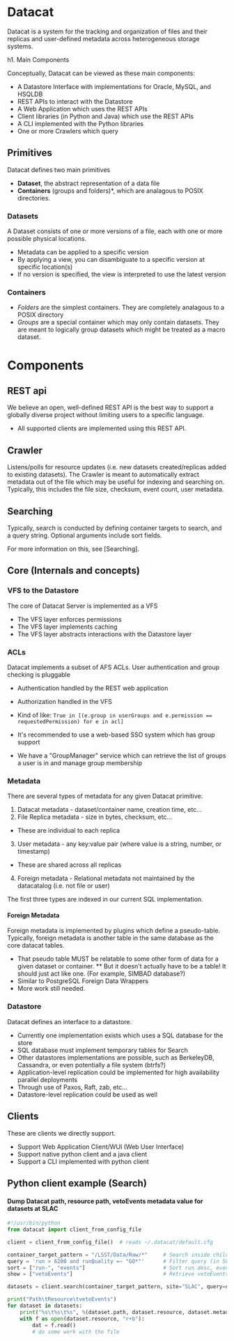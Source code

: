 # Datacat

Datacat is a system for the tracking and organization of files and their 
replicas and user-defined metadata across heterogeneous storage systems.

h1. Main Components

Conceptually, Datacat can be viewed as these main components:

* A Datastore Interface with implementations for Oracle, MySQL, and HSQLDB
* REST APIs to interact with the Datastore
* A Web Application which uses the REST APIs
* Client libraries (in Python and Java) which use the REST APIs
* A CLI implemented with the Python libraries
* One or more Crawlers which query

## Primitives

Datacat defines two main primitives

* **Dataset**, the abstract representation of a data file
* **Containers** (groups and folders)*, which are analagous to POSIX directories.

### Datasets

A Dataset consists of one or more versions of a file, each with one or more possible physical locations.

* Metadata can be applied to a specific version
* By applying a view, you can disambiguate to a specific version at specific location(s)
* If no version is specified, the view is interpreted to use the latest version

### Containers

* *Folders* are the simplest containers. They are completely analagous to a POSIX directory
* *Groups* are a special container which may only contain datasets. They are meant to logically group datasets which might be treated as a macro dataset.

# Components

## REST api

We believe an open, well-defined REST API is the best way to support a globally diverse project without limiting users to a specific language.

* All supported clients are implemented using this REST API.

## Crawler

Listens/polls for resource updates (i.e. new datasets created/replicas added to existing datasets). The Crawler is meant to automatically extract metadata out of the file which may be useful for indexing and searching on. Typically, this includes the file size, checksum, event count, user metadata.

## Searching

Typically, search is conducted by defining container targets to search, and a query string. Optional arguments include sort fields.

For more information on this, see [Searching].


## Core (Internals and concepts)

### VFS to the Datastore

The core of Datacat Server is implemented as a VFS

* The VFS layer enforces permissions
* The VFS layer implements caching
* The VFS layer abstracts interactions with the Datastore layer

### ACLs

Datacat implements a subset of AFS ACLs. User authentication and group checking is pluggable

* Authentication handled by the REST web application
* Authorization handled in the VFS 
 * Kind of like: `True in [(e.group in userGroups and e.permission == requestedPermission) for e in acl]`

* It's recommended to use a web-based SSO system which has group support
* We have a "GroupManager" service which can retrieve the list of groups a user is in and manage group membership

### Metadata

There are several types of metadata for any given Datacat primitive:

1. Datacat metadata - dataset/container name, creation time, etc...
2. File Replica metadata - size in bytes, checksum, etc...
 * These are individual to each replica
3. User metadata - any key:value pair (where value is a string, number, or timestamp)
 * These are shared across all replicas
4. Foreign metadata - Relational metadata not maintained by the datacatalog (i.e. not file or user)

The first three types are indexed in our current SQL implementation.

#### Foreign Metadata

Foreign metadata is implemented by plugins which define a pseudo-table. Typically, foreign metadata is another table in the same database as the core datacat tables.

* That pseudo table MUST be relatable to some other form of data for a given dataset or container.
** But it doesn't actually have to be a table! It should just act like one. (For example, SIMBAD database?)
* Similar to PostgreSQL Foreign Data Wrappers
* More work still needed.

### Datastore

Datacat defines an interface to a datastore.

* Currently one implementation exists which uses a SQL database for the store
 * SQL database must implement temporary tables for Search
* Other datastores implementations are possible, such as BerkeleyDB, Cassandra, or even potentially a file system (btrfs?)
* Application-level replication could be implemented for high availability parallel deployments
 * Through use of Paxos, Raft, zab, etc...
* Datastore-level replication could be used as well

## Clients

These are clients we directly support.

* Support Web Application Client/WUI (Web User Interface)
* Support native python client and a java client
* Support a CLI implemented with python client

## Python client example (Search)

#### Dump Datacat path, resource path, vetoEvents metadata value for datasets at SLAC
```python
#!/usr/bin/python
from datacat import client_from_config_file

client = client_from_config_file()  # reads ~/.datacat/default.cfg

container_target_pattern = "/LSST/Data/Raw/*"     # Search inside child containers of Raw
query = 'run > 6200 and runQuality =~ "GO*"'      # Filter query (in SQL: run > 6200 AND runQuality LIKE 'GO%')
sort = ["run-", "events"]                         # Sort run desc, events asc (asc default). These are retrieved
show = ["vetoEvents"]                             # Retrieve vetoEvents metadata as well

datasets = client.search(container_target_pattern, site="SLAC", query=query, sort=sort, show=show)

print("Path\tResource\tvetoEvents")
for dataset in datasets:
    print("%s\t%s\t%s", %(dataset.path, dataset.resource, dataset.metadata['vetoEvents']))
    with f as open(dataset.resource, "r+b"):
        dat = f.read()
        # do some work with the file
```
